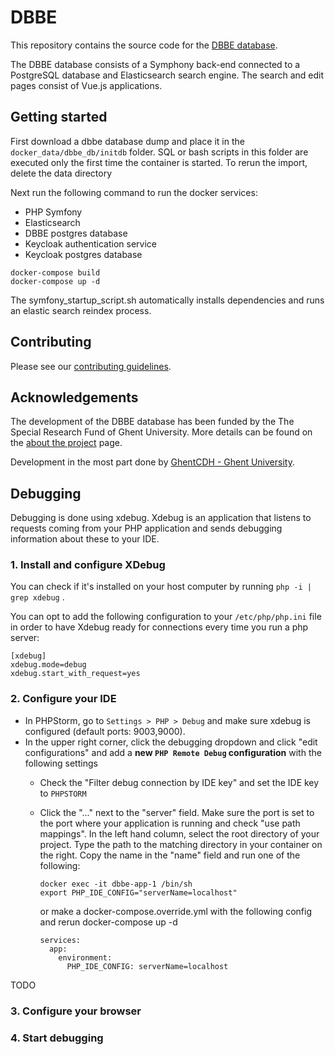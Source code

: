 # DBBE

This repository contains the source code for the [DBBE database](https://www.dbbe.ugent.be/).

The DBBE database consists of a Symphony back-end connected to a PostgreSQL database and Elasticsearch search engine. The search and edit pages consist of Vue.js applications.

## Getting started

First download a dbbe database dump and place it in the `docker_data/dbbe_db/initdb` folder. SQL or bash scripts in this folder are executed only the first time the container is started. To rerun the import, delete the data directory

Next run the following command to run the docker services:

* PHP Symfony
* Elasticsearch
* DBBE postgres database
* Keycloak authentication service
* Keycloak postgres database

``````
docker-compose build
docker-compose up -d
``````

The symfony_startup_script.sh automatically installs dependencies and runs an elastic search reindex process. 

## Contributing

Please see our [contributing guidelines](CONTRIBUTING.md).

## Acknowledgements

The development of the DBBE database has been funded by the The Special Research Fund of Ghent University. More details can be found on the [about the project](https://www.projectdbbe.ugent.be/about-the-project/) page.

Development in the most part done by [GhentCDH - Ghent University](https://www.ghentcdh.ugent.be/).

## Debugging

Debugging is done using xdebug. Xdebug is an application that listens to requests coming from 
your PHP application and sends debugging information about these to your IDE.

### 1. Install and configure XDebug
You can check if it's installed on your host computer by running `php -i | grep xdebug` . 

You can opt to add the following configuration to your `/etc/php/php.ini` file in order to have Xdebug ready for connections every time you run a php server:
```
[xdebug]
xdebug.mode=debug
xdebug.start_with_request=yes
```

### 2. Configure your IDE
- In PHPStorm, go to `Settings > PHP > Debug` and make sure xdebug is configured (default ports: 9003,9000).
- In the upper right corner, click the debugging dropdown and click "edit configurations" and add a **new `PHP Remote Debug` configuration** with the following settings
  - Check the "Filter debug connection by IDE key" and set the IDE key to `PHPSTORM`
  - Click the "..." next to the "server" field. Make sure the port is set to the port where your application is running and check "use path mappings". In the left hand column, select the root directory of your project. Type the path to the matching directory in your container on the right. Copy the name in the "name" field and run one of the following:
    ```
    docker exec -it dbbe-app-1 /bin/sh
    export PHP_IDE_CONFIG="serverName=localhost" 
    ```
    or make a docker-compose.override.yml with the following config and rerun docker-compose up -d

    ```
    services:
      app:
        environment:
          PHP_IDE_CONFIG: serverName=localhost
    ```

TODO

### 3. Configure your browser

### 4. Start debugging